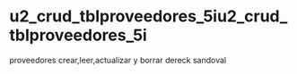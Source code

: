 # u2_crud_tblproveedores_5iu2_crud_tblproveedores_5i
proveedores crear,leer,actualizar y borrar dereck sandoval
